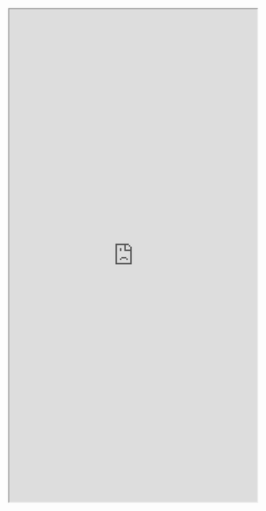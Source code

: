 <iframe src="https://mozilla.github.io/pdf.js/web/viewer.html?file=https://xiaochao.kutina.cn/相关标准/GBT38673-2020信息技术大数据大数据系统基本要求.pdf" width="100%" height=1000px></iframe>